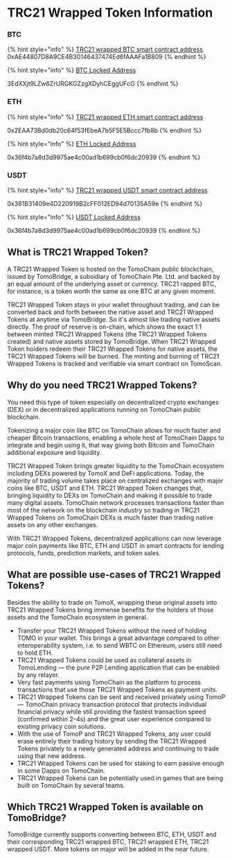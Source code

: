 # TRC21 Wrapped Token Information

### BTC

{% hint style="info" %}
[TRC21 wrapped BTC smart contract address](https://scan.tomochain.com/tokens/0xae44807d8a9ce4b30146437474ed6faaafa1b809) 0xAE44807D8A9CE4B30146437474Ed6fAAAFa1B809
{% endhint %}

{% hint style="info" %}
[BTC Locked Address](https://www.blockchain.com/btc/address/3EdXXjt9LZw6ZrURGKGZzgXDyhCEggUFcG)

3EdXXjt9LZw6ZrURGKGZzgXDyhCEggUFcG
{% endhint %}

### ETH

{% hint style="info" %}
[TRC21 wrapped ETH smart contract address](https://scan.tomochain.com/tokens/0x2eaa73bd0db20c64f53febea7b5f5e5bccc7fb8b)

0x2EAA73Bd0db20c64f53fEbeA7b5F5E5Bccc7fb8b
{% endhint %}

{% hint style="info" %}
[ ETH Locked Address](https://etherscan.io/address/0x36f4b7a8d3d9975ae4c00ad1b699cb0f6dc20939)

0x36f4b7a8d3d9975ae4c00ad1b699cb0f6dc20939
{% endhint %}

### USDT

{% hint style="info" %}
[TRC21 wrapped USDT smart contract address](https://scan.tomochain.com/tokens/0x381b31409e4d220919b2cff012ed94d70135a59e)

0x381B31409e4D220919B2cFF012ED94d70135A59e
{% endhint %}

{% hint style="info" %}
[USDT Locked Address](https://etherscan.io/address/0x36f4b7a8d3d9975ae4c00ad1b699cb0f6dc20939)

0x36f4b7a8d3d9975ae4c00ad1b699cb0f6dc20939
{% endhint %}

## What is TRC21 Wrapped Token?

A TRC21 Wrapped Token is  hosted on the TomoChain public blockchain, issued by TomoBridge, a subsidiary of TomoChain Pte. Ltd.  and  backed by an equal amount of the underlying asset or currency. TRC21 rapped BTC, for instance, is a token worth the same as one BTC at any given moment. 

TRC21 Wrapped Token stays in your wallet throughout trading, and can be converted back and forth between the native asset and TRC21 Wrapped Tokens at anytime via TomoBridge. So it's almost like trading native assets directly. The proof of reserve is on-chain, which shows the exact 1:1 between minted TRC21 Wrapped Tokens \(the TRC21 Wrapped Tokens created\) and native assets stored by TomoBridge. When TRC21 Wrapped Token holders redeem their TRC21 Wrapped Tokens for native assets, the TRC21 Wrapped Tokens will be burned. The minting  and burning of TRC21 Wrapped Tokens is tracked and verifiable via smart contract on TomoScan.

## Why do you need TRC21 Wrapped Tokens?

You need this type of token especially on decentralized crypto exchanges \(DEX\) or in decentralized applications running on TomoChain public blockchain. 

Tokenizing a major coin like BTC on TomoChain allows for much faster and cheaper Bitcoin transactions, enabling a whole host of TomoChain Dapps to integrate and begin using it, that way giving both Bitcoin and TomoChain additional exposure and liquidity. 

TRC21 Wrapped Token brings greater liquidity to the TomoChain ecosystem including DEXs powered by TomoX and DeFi applications. Today, the majority of trading volume takes place on centralized exchanges with major coins like BTC, USDT and ETH. TRC21 Wrapped Token changes that, bringing liquidity to DEXs on TomoChain and making it possible to trade many digital assets. TomoChain network processes transactions faster than most of the network on the blockchain industry so trading in TRC21 Wrapped Tokens on TomoChain DEXs is much faster than trading native assets on any other exchanges.

With TRC21 Wrapped Tokens, decentralized applications can now leverage major coin payments like BTC, ETH and USDT in smart contracts for lending protocols, funds, prediction markets, and token sales. 

## What are possible use-cases of TRC21 Wrapped Tokens? 

Besides the ability to trade on TomoX, wrapping these original assets into TRC21 Wrapped Tokens bring immense benefits for the holders of those assets and the TomoChain ecosystem in general. 

* Transfer your TRC21 Wrapped Tokens without the need of holding TOMO in your wallet. This brings a great advantage compared to other interoperability system, i.e. to send WBTC on Ethereum, users still need to hold ETH. 
* TRC21 Wrapped Tokens could be used as collateral assets in TomoLending — the pure P2P Lending application that can be enabled by any relayer. 
* Very fast payments using TomoChain as the platform to process transactions that use those TRC21 Wrapped Tokens as payment units. 
* TRC21 Wrapped Tokens can be sent and received privately using TomoP — TomoChain privacy transaction protocol that protects individual financial privacy while still providing the fastest transaction speed \(confirmed within 2–4s\) and the great user experience compared to existing privacy coin solutions. 
* With the use of TomoP and TRC21 Wrapped Tokens, any user could erase entirely their trading history by sending the TRC21 Wrapped Tokens privately to a newly generated address and continuing to trade using that new address. 
* TRC21 Wrapped Tokens can be used for staking to earn passive enough in some Dapps on TomoChain. 
* TRC21 Wrapped Tokens can be potentially used in games that are being built on TomoChain by several teams.

## Which TRC21 Wrapped Token is available on TomoBridge?

TomoBridge currently supports converting between BTC, ETH, USDT and their corresponding TRC21 wrapped BTC, TRC21 wrapped ETH, TRC21 wrapped USDT. More tokens on major  will be added in the near future.

